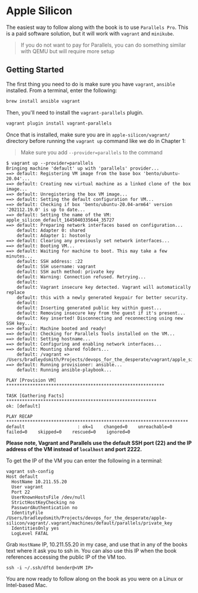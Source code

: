 # Apple Silicon

The easiest way to follow along with the book is to use `Parallels Pro`. This is a paid software solution, but it will work with `vagrant` and `minikube`.

> If you do not want to pay for Parallels, you can do something similar with QEMU but will require more setup

## Getting Started

The first thing you need to do is make sure you have `vagrant`, `ansible` installed. From a terminal, enter the following:

```bash
brew install ansible vagrant
```

Then, you'll need to install the `vagrant-parallels` plugin.

```bash
vagrant plugin install vagrant-parallels
```

Once that is installed, make sure you are in `apple-silicon/vagrant/` directory before running the `vagrant up` command like we do in Chapter 1:

> Make sure you add `--provider=parallels` to the command

```vagrant
$ vagrant up --provider=parallels
Bringing machine 'default' up with 'parallels' provider...
==> default: Registering VM image from the base box 'bento/ubuntu-20.04'...
==> default: Creating new virtual machine as a linked clone of the box image...
==> default: Unregistering the box VM image...
==> default: Setting the default configuration for VM...
==> default: Checking if box 'bento/ubuntu-20.04-arm64' version '202112.19.0' is up to date...
==> default: Setting the name of the VM: apple_silicon_default_1645040335644_35727
==> default: Preparing network interfaces based on configuration...
    default: Adapter 0: shared
    default: Adapter 1: hostonly
==> default: Clearing any previously set network interfaces...
==> default: Booting VM...
==> default: Waiting for machine to boot. This may take a few minutes...
    default: SSH address: :22
    default: SSH username: vagrant
    default: SSH auth method: private key
    default: Warning: Connection refused. Retrying...
    default:
    default: Vagrant insecure key detected. Vagrant will automatically replace
    default: this with a newly generated keypair for better security.
    default:
    default: Inserting generated public key within guest...
    default: Removing insecure key from the guest if it's present...
    default: Key inserted! Disconnecting and reconnecting using new SSH key...
==> default: Machine booted and ready!
==> default: Checking for Parallels Tools installed on the VM...
==> default: Setting hostname...
==> default: Configuring and enabling network interfaces...
==> default: Mounting shared folders...
    default: /vagrant => /Users/bradleydsmith/Projects/devops_for_the_desperate/vagrant/apple_silicon
==> default: Running provisioner: ansible...
    default: Running ansible-playbook...

PLAY [Provision VM] ************************************************************

TASK [Gathering Facts] *********************************************************
ok: [default]

PLAY RECAP *********************************************************************
default                    : ok=1    changed=0    unreachable=0    failed=0    skipped=0    rescued=0    ignored=0
```

__Please note, Vagrant and Parallels use the default SSH port (22) and the IP address of the VM instead of `localhost` and port 2222.__

To get the IP of the VM you can enter the following in a terminal:

```
vagrant ssh-config
Host default
  HostName 10.211.55.20
  User vagrant
  Port 22
  UserKnownHostsFile /dev/null
  StrictHostKeyChecking no
  PasswordAuthentication no
  IdentityFile /Users/bradleydsmith/Projects/devops_for_the_desperate/apple-silicon/vagrant/.vagrant/machines/default/parallels/private_key
  IdentitiesOnly yes
  LogLevel FATAL
```

Grab `HostName` IP, 10.211.55.20 in my case, and use that in any of the books text where it ask you to ssh in.
You can also use this IP when the book references accessing the public IP of the VM too.

```
ssh -i ~/.ssh/dftd bender@<VM IP> 

```

You are now ready to follow along on the book as you were on a Linux or Intel-based Mac.
